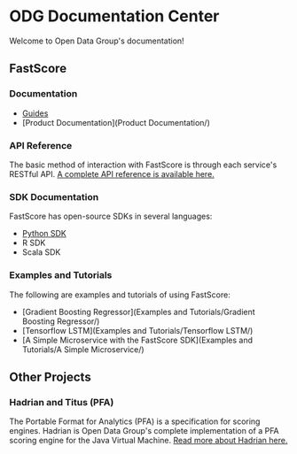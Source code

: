 # ODG Documentation Center

Welcome to Open Data Group's documentation!

## FastScore

### Documentation

- [Guides](Guides/)
- [Product Documentation](Product Documentation/)

### API Reference

The basic method of interaction with FastScore is through each service's RESTful
API. [A complete API reference is available here.](API/)

### SDK Documentation

FastScore has open-source SDKs in several languages:

- [Python SDK](SDK/python/)
- R SDK
- Scala SDK

### Examples and Tutorials

The following are examples and tutorials of using FastScore:

* [Gradient Boosting Regressor](Examples and Tutorials/Gradient Boosting Regressor/)
* [Tensorflow LSTM](Examples and Tutorials/Tensorflow LSTM/)
* [A Simple Microservice with the FastScore SDK](Examples and Tutorials/A Simple Microservice/)

## Other Projects

### Hadrian and Titus (PFA)

The Portable Format for Analytics (PFA) is a specification for scoring engines.
Hadrian is Open Data Group's complete implementation of a PFA scoring engine for
the Java Virtual Machine. [Read more about Hadrian here.](Hadrian)
